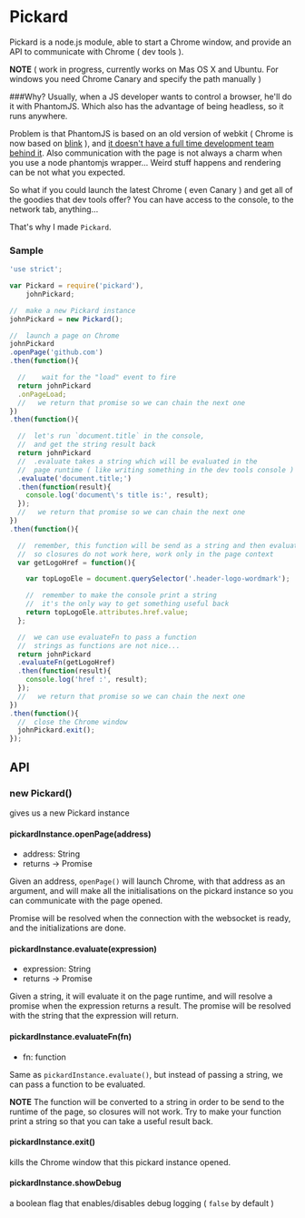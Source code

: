 # Pickard

Pickard is a node.js module, able to start a Chrome window, and provide an API to communicate with Chrome ( dev tools ).

**NOTE**
( work in progress, currently works on Mas OS X and Ubuntu. For windows you need Chrome Canary and specify the path manually )

###Why?
Usually, when a JS developer wants to control a browser, he'll do it with PhantomJS.
Which also has the advantage of being headless, so it runs anywhere.

Problem is that PhantomJS is based on an old version of webkit ( Chrome is now based on [blink](http://www.chromium.org/blink) ), and [it doesn't have a full time development team behind it](http://phantomjs.org/faq.html).
Also communication with the page is not always a charm when you use a node phantomjs wrapper...
Weird stuff happens and rendering can be not what you expected.

So what if you could launch the latest Chrome ( even Canary ) and get all of the goodies that dev tools offer?
You can have access to the console, to the network tab, anything...

That's why I made `Pickard`.

### Sample

```javascript
'use strict';

var Pickard = require('pickard'),
    johnPickard;

//  make a new Pickard instance
johnPickard = new Pickard();

//  launch a page on Chrome
johnPickard
.openPage('github.com')
.then(function(){

  //	wait for the "load" event to fire
  return johnPickard
  .onPageLoad;
  //   we return that promise so we can chain the next one
})
.then(function(){

  //  let's run `document.title` in the console,
  //  and get the string result back
  return johnPickard
  //  .evaluate takes a string which will be evaluated in the
  //  page runtime ( like writing something in the dev tools console )
  .evaluate('document.title;')
  .then(function(result){
    console.log('document\'s title is:', result);
  });
  //   we return that promise so we can chain the next one
})
.then(function(){

  //  remember, this function will be send as a string and then evaluated
  //  so closures do not work here, work only in the page context
  var getLogoHref = function(){

    var topLogoEle = document.querySelector('.header-logo-wordmark');

    //  remember to make the console print a string
    //  it's the only way to get something useful back
    return topLogoEle.attributes.href.value;
  };

  //  we can use evaluateFn to pass a function
  //  strings as functions are not nice...
  return johnPickard
  .evaluateFn(getLogoHref)
  .then(function(result){
    console.log('href :', result);
  });
  //   we return that promise so we can chain the next one
})
.then(function(){
  //  close the Chrome window
  johnPickard.exit();
});
```

## API

### new Pickard()
gives us a new Pickard instance

#### pickardInstance.openPage(address)
- address: String
- returns -> Promise

Given an address, `openPage()` will launch Chrome, with that address as an argument, and will make all the initialisations on the pickard instance so you can communicate with the page opened.

Promise will be resolved when the connection with the websocket is ready, and the initializations are done.

#### pickardInstance.evaluate(expression)
- expression: String
- returns -> Promise

Given a string, it will evaluate it on the page runtime, and will resolve a promise when the expression returns a result.
The promise will be resolved with the string that the expression will return.

#### pickardInstance.evaluateFn(fn)
- fn: function

Same as `pickardInstance.evaluate()`, but instead of passing a string, we can pass a function to be evaluated.

**NOTE** The function will be converted to a string in order to be send to the runtime of the page, so closures will not work.
Try to make your function print a string so that you can take a useful result back.


#### pickardInstance.exit()
kills the Chrome window that this pickard instance opened.

#### pickardInstance.showDebug
a boolean flag that enables/disables debug logging
( `false` by default )
